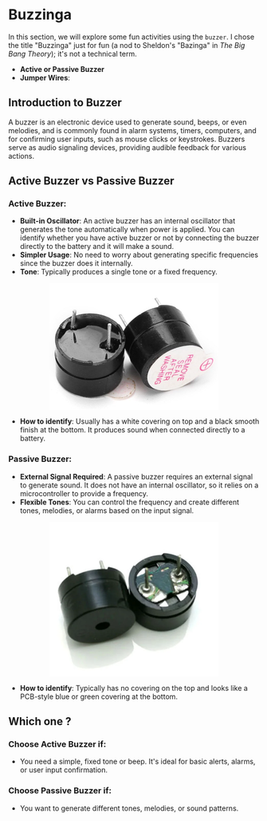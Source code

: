 # Buzzinga

In this section, we will explore some fun activities using the `buzzer`. I chose the title "Buzzinga" just for fun (a nod to Sheldon's "Bazinga" in *The Big Bang Theory*); it's not a technical term.

- **Active or Passive Buzzer**
- **Jumper Wires**:

## Introduction to Buzzer

A buzzer is an electronic device used to generate sound, beeps, or even melodies, and is commonly found in alarm systems, timers, computers, and for confirming user inputs, such as mouse clicks or keystrokes. Buzzers serve as audio signaling devices, providing audible feedback for various actions.

## Active Buzzer vs Passive Buzzer
### Active Buzzer:
- **Built-in Oscillator**: An active buzzer has an internal oscillator that generates the tone automatically when power is applied. You can identify whether you have active buzzer or not by connecting the buzzer directly to the battery and it will make a sound.
- **Simpler Usage**: No need to worry about generating specific frequencies since the buzzer does it internally.
- **Tone**: Typically produces a single tone or a fixed frequency.
<img style="display: block; margin: auto;" alt="active buzzer" src="./images/active-buzzer.png"/>

- **How to identify**: Usually has a white covering on top and a black smooth finish at the bottom. It produces sound when connected directly to a battery.

### Passive Buzzer:
- **External Signal Required**: A passive buzzer requires an external signal to generate sound. It does not have an internal oscillator, so it relies on a microcontroller to provide a frequency.
- **Flexible Tones**: You can control the frequency and create different tones, melodies, or alarms based on the input signal.

<img style="display: block; margin: auto;" alt="passive buzzer" src="./images/passive-buzzer.png"/>

- **How to identify**: Typically has no covering on the top and looks like a PCB-style blue or green covering at the bottom.

## Which one ?

### Choose **Active Buzzer** if:
- You need a simple, fixed tone or beep. It's ideal for basic alerts, alarms, or user input confirmation.

### Choose **Passive Buzzer** if:
- You want to generate different tones, melodies, or sound patterns.

